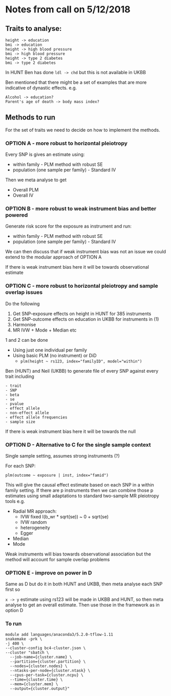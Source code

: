 # Notes from call on 5/12/2018


## Traits to analyse:

```
height -> education
bmi -> education
height -> high blood pressure
bmi -> high blood pressure
height -> type 2 diabetes
bmi -> type 2 diabetes
```

In HUNT Ben has done `ldl -> chd` but this is not available in UKBB

Ben mentioned that there might be a set of examples that are more indicative of dynastic effects. e.g. 

```
Alcohol -> education?
Parent's age of death -> body mass index?
```


## Methods to run

For the set of traits we need to decide on how to implement the methods.



### OPTION A - more robust to horizontal pleiotropy

Every SNP is gives an estimate using:

- within family - PLM method with robust SE
- population (one sample per family) - Standard IV

Then we meta analyse to get

- Overall PLM
- Overall IV



### OPTION B - more robust to weak instrument bias and better powered

Generate risk score for the exposure as instrument and run:

- within family - PLM method with robust SE
- population (one sample per family) - Standard IV

We can then discuss that if weak instrument bias was not an issue we could extend to the modular approach of OPTION A

If there is weak instrument bias here it will be towards observational estimate



### OPTION C - more robust to horizontal pleiotropy and sample overlap issues

Do the following

1. Get SNP-exposure effects on height in HUNT for 385 instruments
2. Get SNP-outcome effects on education in UKBB for instruments in (1)
3. Harmonise
4. MR IVW + Mode + Median etc


1 and 2 can be done
- Using just one individual per family
- Using basic PLM (no instrument) or DiD
	- `plm(height ~ rs123, index="familyID", model="within")`

Ben (HUNT) and Neil (UKBB) to generate file of every SNP against every trait including

```
- trait
- SNP
- beta
- se
- pvalue 
- effect allele
- non-effect allele
- effect allele frequencies
- sample size
```

If there is weak instrument bias here it will be towards the null


### OPTION D - Alternative to C for the single sample context

Single sample setting, assumes strong instruments (?)

For each SNP:

```
plm(outcome ~ exposure | inst, index="famid")
```

This will give the causal effect estimate based on each SNP in a within family setting. If there are p instruments then we can combine those p estimates using small adaptations to standard two-sample MR pleiotropy tools e.g.


- Radial MR approach:
	- IVW fixed  I(b_wr * sqrt(se)) ~ 0 + sqrt(se)
	- IVW random
	- heterogeneity
	- Egger
- Median
- Mode

Weak instruments will bias towards observational association but the method will account for sample overlap problems



### OPTION E - improve on power in D

Same as D but do it in both HUNT and UKBB, then meta analyse each SNP first so

`x -> y` estimate using rs123 will be made in UKBB and HUNT, so then meta analyse to get an overall estimate. Then use those in the framework as in option D



### To run

```
module add languages/anaconda3/5.2.0-tflow-1.11
snakemake -prk \
-j 400 \
--cluster-config bc4-cluster.json \
--cluster "sbatch \
  --job-name={cluster.name} \
  --partition={cluster.partition} \
  --nodes={cluster.nodes} \
  --ntasks-per-node={cluster.ntask} \
  --cpus-per-task={cluster.ncpu} \
  --time={cluster.time} \
  --mem={cluster.mem} \
  --output={cluster.output}"
```


